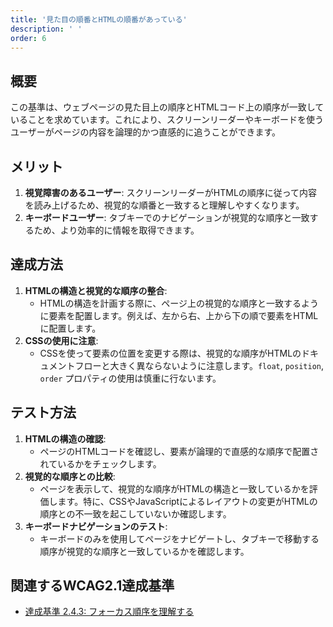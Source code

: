 ```yaml
---
title: '見た目の順番とHTMLの順番があっている'
description: ' '
order: 6
---
```


## 概要
この基準は、ウェブページの見た目上の順序とHTMLコード上の順序が一致していることを求めています。これにより、スクリーンリーダーやキーボードを使うユーザーがページの内容を論理的かつ直感的に追うことができます。

## メリット
1. **視覚障害のあるユーザー**: スクリーンリーダーがHTMLの順序に従って内容を読み上げるため、視覚的な順番と一致すると理解しやすくなります。
2. **キーボードユーザー**: タブキーでのナビゲーションが視覚的な順序と一致するため、より効率的に情報を取得できます。

## 達成方法
1. **HTMLの構造と視覚的な順序の整合**:
    - HTMLの構造を計画する際に、ページ上の視覚的な順序と一致するように要素を配置します。例えば、左から右、上から下の順で要素をHTMLに配置します。
2. **CSSの使用に注意**:
    - CSSを使って要素の位置を変更する際は、視覚的な順序がHTMLのドキュメントフローと大きく異ならないように注意します。`float`, `position`, `order` プロパティの使用は慎重に行ないます。

## テスト方法
1. **HTMLの構造の確認**:
    - ページのHTMLコードを確認し、要素が論理的で直感的な順序で配置されているかをチェックします。
2. **視覚的な順序との比較**:
    - ページを表示して、視覚的な順序がHTMLの構造と一致しているかを評価します。特に、CSSやJavaScriptによるレイアウトの変更がHTMLの順序との不一致を起こしていないか確認します。
3. **キーボードナビゲーションのテスト**:
    - キーボードのみを使用してページをナビゲートし、タブキーで移動する順序が視覚的な順序と一致しているかを確認します。

## 関連するWCAG2.1達成基準
- [達成基準 2.4.3: フォーカス順序を理解する](https://waic.jp/translations/WCAG21/Understanding/focus-order.html)
